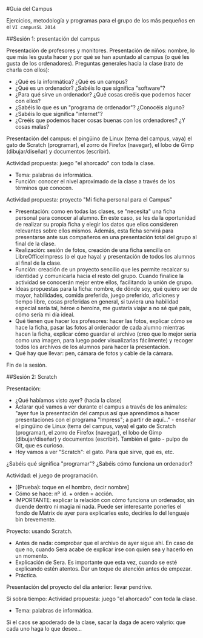 #Guía del Campus

Ejercicios, metodología y programas para el grupo de los más pequeños en el `VI campusSL 2014`

##Sesión 1: presentación del campus

Presentación de profesores y monitores. 
Presentación de niños: nombre, lo que más les gusta hacer y por qué se han apuntado al campus (o qué les gusta de los ordenadores). 
Preguntas generales hacia la clase (rato de charla con ellos): 
- ¿Qué es la informática? ¿Qué es un campus?
- ¿Qué es un ordenador? ¿Sabéis lo que significa "software"?
- ¿Para qué sirve un ordenador? ¿Qué cosas creéis que podemos hacer con ellos?
- ¿Sabéis lo que es un "programa de ordenador"? ¿Conocéis alguno?
- ¿Sabéis lo que significa "internet"?
- ¿Creéis que podemos hacer cosas buenas con los ordenadores? ¿Y cosas malas?

Presentación del campus: el pingüino de Linux (tema del campus, vaya) el gato de Scratch (programar), el zorro de Firefox (navegar), el lobo de Gimp (dibujar/diseñar) y documentos (escribir). 

Actividad propuesta: juego "el ahorcado" con toda la clase. 
- Tema: palabras de informática. 
- Función: conocer el nivel aproximado de la clase a través de los términos que conocen. 

Actividad propuesta: proyecto "Mi ficha personal para el Campus"
- Presentación: como en todas las clases, se "necesita" una ficha personal para conocer al alumno. En este caso, se les da la oportunidad de realizar su propia ficha y elegir los datos que ellos consideren relevantes sobre ellos mismos. Además, esta ficha servirá para presentarse ante sus compañeros en una presentación total del grupo al final de la clase. 
- Realización: sesión de fotos, creación de una ficha sencilla on LibreOfficeImpress (o el que haya) y presentación de todos los alumnos al final de la clase. 
- Función: creación de un proyecto sencillo que les permite recalcar su identidad y comunicarla hacia el resto del grupo. Cuando finalice la actividad se conocerán mejor entre ellos, facilitando la unión de grupo. 
- Ideas propuestas para la ficha: nombre, de dónde soy, qué quiero ser de mayor, habilidades,  comida preferida, juego preferido, aficiones y tiempo libre, cosas preferidas en general, si tuviera una habilidad especial sería tal, héroe o heroína, me gustaría viajar a no sé qué país, cómo sería mi día ideal. 
- Qué tienen que hacer los profesores: hacer las fotos, explicar cómo se hace la ficha, pasar las fotos al ordenador de cada alumno mientras hacen la ficha, explicar cómo guardar el archivo (creo que lo mejor sería como una imagen, para luego poder visualizarlas fácilmente) y recoger todos los archivos de los alumnos para hacer la presentación. 
- Qué hay que llevar: pen, cámara de fotos y cable de la cámara. 

Fin de la sesión. 

##Sesión 2: Scratch

Presentación:
- ¿Qué habíamos visto ayer? (hacia la clase) 
- Aclarar qué vamos a ver durante el campus a través de los animales: "ayer fue la presentación del campus así que aprendimos a hacer presentaciones con el programa "Impress"; a partir de aquí..." - enseñar el pingüino de Linux (tema del campus, vaya) el gato de Scratch (programar), el zorro de Firefox (navegar), el lobo de Gimp (dibujar/diseñar) y documentos (escribir). También el gato - pulpo de Git, que es curioso. 
- Hoy vamos a ver "Scratch": el gato. Para qué sirve, qué es, etc. 

¿Sabéis qué significa "programar"?
¿Sabéis cómo funciona un ordenador?

Actividad: el juego de programación. 
- [(Prueba): toque en el hombro, decir nombre]
- Cómo se hace: nº id. + orden = acción. 
- IMPORTANTE: explicar la relación con cómo funciona un ordenador, sin duende dentro ni magia ni nada. Puede ser interesante ponerles el fondo de Matrix de ayer para explicarles esto, decirles lo del lenguaje bin brevemente. 

Proyecto: usando Scratch. 
- Antes de nada: comprobar que el archivo de ayer sigue ahí. En caso de que no, cuando Sera acabe de explicar irse con quien sea y hacerlo en un momento. 
- Explicación de Sera. Es importante que esta vez, cuando se esté explicando estén atentos. Dar un toque de atención antes de empezar.  
- Práctica. 

Presentación del proyecto del día anterior: llevar pendrive. 

Si sobra tiempo: 
Actividad propuesta: juego "el ahorcado" con toda la clase. 
- Tema: palabras de informática. 

Si el caos se apoderado de la clase, sacar la daga de acero valyrio: que cada uno haga lo que desee...












